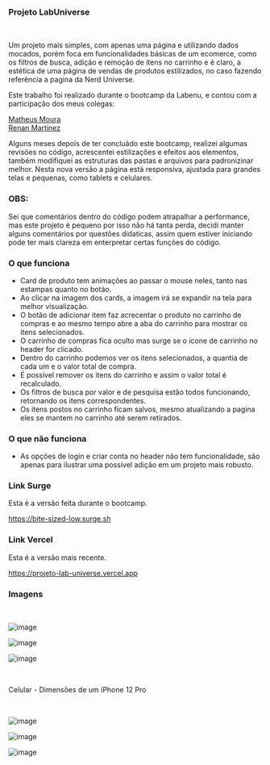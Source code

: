 ### Projeto LabUniverse

</br>

Um projeto mais simples, com apenas uma página e utilizando dados mocados, porém foca em funcionalidades básicas de um ecomerce, como os filtros de busca, adição e remoção de itens no carrinho e é claro, a estética de uma página de vendas de produtos estilizados, no caso fazendo referência a pagina da Nerd Universe.

Este trabalho foi realizado durante o bootcamp da Labenu, e contou com a participação dos meus colegas:

[Matheus Moura](https://github.com/Mouramattheus)  
[Renan Martinez](https://github.com/Renan-Ma)

Alguns meses depois de ter concluádo este bootcamp, realizei algumas revisões no código, acrescentei estilizações e efeitos aos elementos, também modifiquei as estruturas das pastas e arquivos para padronizinar melhor. Nesta nova versão a página está responsiva, ajustada para grandes telas e pequenas, como tablets e celulares.

### OBS:
 Sei que comentários dentro do código podem atrapalhar a performance, mas este projeto é pequeno por isso não há tanta perda, decidi manter alguns comentários por questões didaticas, assim quem estiver iniciando pode ter mais clareza em enterpretar certas funções do código.

### O que funciona
- Card de produto tem animações ao passar o mouse neles, tanto nas estampas quanto no botão.
- Ao clicar na imagem dos cards, a imagem irá se expandir na tela para melhor visualização. 
- O botão de adicionar item faz acrecentar o produto no carrinho de compras e ao mesmo tempo abre a aba do carrinho para mostrar os itens selecionados. 
- O carrinho de compras fica oculto mas surge se o ícone de carrinho no header for clicado. 
- Dentro do carrinho podemos ver os itens selecionados, a quantia de cada um e o valor total de compra.
- É possível remover os itens do carrinho e assim o valor total é recalculado.
- Os filtros de busca por valor e de pesquisa estão todos funcionando, retornando os itens correspondentes.
- Os itens postos no carrinho ficam salvos, mesmo atualizando a pagina eles se mantem no carrinho até serem retirados.

### O que não funciona
- As opções de login e criar conta no header não tem funcionalidade, são apenas para ilustrar uma possível adição em um projeto mais robusto.

### Link Surge 

Esta é a versão feita durante o bootcamp.

https://bite-sized-low.surge.sh

### Link Vercel 

Esta é a versão mais recente.

https://projeto-lab-universe.vercel.app

### Imagens

</br>

![image](https://user-images.githubusercontent.com/99031516/219129641-4691cf6b-1205-4b13-9692-473c65581aa3.png)

![image](https://user-images.githubusercontent.com/99031516/219129738-aed15f68-2e01-40cd-8ce3-7e28693eb565.png)

![image](https://user-images.githubusercontent.com/99031516/219129849-244a1a87-26e6-4e4e-8ca7-dbf8595af29f.png)

</br>

Celular - Dimensões de um iPhone 12 Pro

</br>

![image](https://user-images.githubusercontent.com/99031516/219128679-8ce5fd01-ee92-4072-9bd8-6f9cebaea27b.png)

![image](https://user-images.githubusercontent.com/99031516/219128910-ef505736-c280-408a-a994-2de760483fc1.png)

![image](https://user-images.githubusercontent.com/99031516/219129002-13d7f1d7-2dab-417a-a1f0-595863296b58.png)
